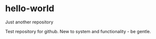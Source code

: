 # hello-world
Just another repository 

Test repository for github. New to system and functionality - be gentle.  
